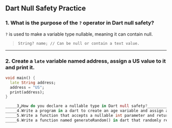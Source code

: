 ## Dart Null Safety Practice

### 1. What is the purpose of the `?` operator in Dart null safety?
`?` is used to make a variable type nullable, meaning it can contain null.  
> `String? name; // Can be null or contain a text value.`

---

### 2. Create a `late` variable named address, assign a US value to it and print it.
```dart
void main() {
  late String address;
  address = "US";
  print(address);
}

_____3زHow do you declare a nullable type in Dart null safety?_____________
_____4.Write a program in a dart to create an age variable and assign a null value to it using ?.
_____5.Write a function that accepts a nullable int parameter and returns 0 if the value is null using null coalescing operator ??.
_____6.Write a function named generateRandom() in dart that randomly returns 100 or null. Also, assign a return value of the function to a variable named status that can’t be null. Give status a default value of 0, if generateRandom() function returns null.
